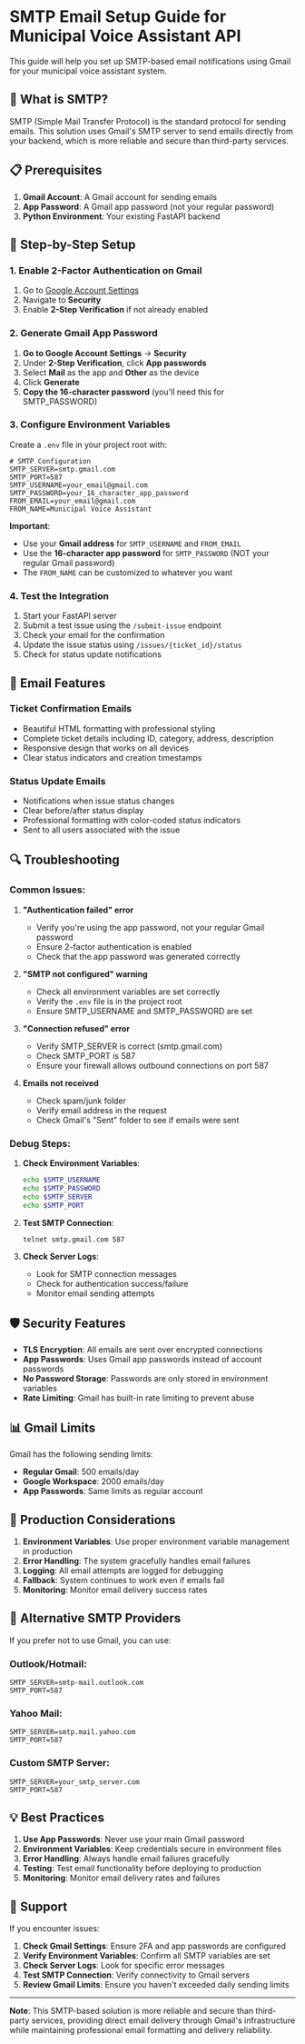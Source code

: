 # SMTP Email Setup Guide for Municipal Voice Assistant API

This guide will help you set up SMTP-based email notifications using Gmail for your municipal voice assistant system.

## 🚀 What is SMTP?

SMTP (Simple Mail Transfer Protocol) is the standard protocol for sending emails. This solution uses Gmail's SMTP server to send emails directly from your backend, which is more reliable and secure than third-party services.

## 📋 Prerequisites

1. **Gmail Account**: A Gmail account for sending emails
2. **App Password**: A Gmail app password (not your regular password)
3. **Python Environment**: Your existing FastAPI backend

## 🔧 Step-by-Step Setup

### 1. Enable 2-Factor Authentication on Gmail

1. Go to [Google Account Settings](https://myaccount.google.com/)
2. Navigate to **Security**
3. Enable **2-Step Verification** if not already enabled

### 2. Generate Gmail App Password

1. **Go to Google Account Settings** → **Security**
2. Under **2-Step Verification**, click **App passwords**
3. Select **Mail** as the app and **Other** as the device
4. Click **Generate**
5. **Copy the 16-character password** (you'll need this for SMTP_PASSWORD)

### 3. Configure Environment Variables

Create a `.env` file in your project root with:

```env
# SMTP Configuration
SMTP_SERVER=smtp.gmail.com
SMTP_PORT=587
SMTP_USERNAME=your_email@gmail.com
SMTP_PASSWORD=your_16_character_app_password
FROM_EMAIL=your_email@gmail.com
FROM_NAME=Municipal Voice Assistant
```

**Important**: 
- Use your **Gmail address** for `SMTP_USERNAME` and `FROM_EMAIL`
- Use the **16-character app password** for `SMTP_PASSWORD` (NOT your regular Gmail password)
- The `FROM_NAME` can be customized to whatever you want

### 4. Test the Integration

1. Start your FastAPI server
2. Submit a test issue using the `/submit-issue` endpoint
3. Check your email for the confirmation
4. Update the issue status using `/issues/{ticket_id}/status`
5. Check for status update notifications

## 📧 Email Features

### **Ticket Confirmation Emails**
- Beautiful HTML formatting with professional styling
- Complete ticket details including ID, category, address, description
- Responsive design that works on all devices
- Clear status indicators and creation timestamps

### **Status Update Emails**
- Notifications when issue status changes
- Clear before/after status display
- Professional formatting with color-coded status indicators
- Sent to all users associated with the issue

## 🔍 Troubleshooting

### Common Issues:

1. **"Authentication failed" error**
   - Verify you're using the app password, not your regular Gmail password
   - Ensure 2-factor authentication is enabled
   - Check that the app password was generated correctly

2. **"SMTP not configured" warning**
   - Check all environment variables are set correctly
   - Verify the `.env` file is in the project root
   - Ensure SMTP_USERNAME and SMTP_PASSWORD are set

3. **"Connection refused" error**
   - Verify SMTP_SERVER is correct (smtp.gmail.com)
   - Check SMTP_PORT is 587
   - Ensure your firewall allows outbound connections on port 587

4. **Emails not received**
   - Check spam/junk folder
   - Verify email address in the request
   - Check Gmail's "Sent" folder to see if emails were sent

### Debug Steps:

1. **Check Environment Variables**:
   ```bash
   echo $SMTP_USERNAME
   echo $SMTP_PASSWORD
   echo $SMTP_SERVER
   echo $SMTP_PORT
   ```

2. **Test SMTP Connection**:
   ```bash
   telnet smtp.gmail.com 587
   ```

3. **Check Server Logs**:
   - Look for SMTP connection messages
   - Check for authentication success/failure
   - Monitor email sending attempts

## 🛡️ Security Features

- **TLS Encryption**: All emails are sent over encrypted connections
- **App Passwords**: Uses Gmail app passwords instead of account passwords
- **No Password Storage**: Passwords are only stored in environment variables
- **Rate Limiting**: Gmail has built-in rate limiting to prevent abuse

## 📊 Gmail Limits

Gmail has the following sending limits:
- **Regular Gmail**: 500 emails/day
- **Google Workspace**: 2000 emails/day
- **App Passwords**: Same limits as regular account

## 🚀 Production Considerations

1. **Environment Variables**: Use proper environment variable management in production
2. **Error Handling**: The system gracefully handles email failures
3. **Logging**: All email attempts are logged for debugging
4. **Fallback**: System continues to work even if emails fail
5. **Monitoring**: Monitor email delivery success rates

## 🔗 Alternative SMTP Providers

If you prefer not to use Gmail, you can use:

### **Outlook/Hotmail**:
```env
SMTP_SERVER=smtp-mail.outlook.com
SMTP_PORT=587
```

### **Yahoo Mail**:
```env
SMTP_SERVER=smtp.mail.yahoo.com
SMTP_PORT=587
```

### **Custom SMTP Server**:
```env
SMTP_SERVER=your_smtp_server.com
SMTP_PORT=587
```

## 💡 Best Practices

1. **Use App Passwords**: Never use your main Gmail password
2. **Environment Variables**: Keep credentials secure in environment files
3. **Error Handling**: Always handle email failures gracefully
4. **Testing**: Test email functionality before deploying to production
5. **Monitoring**: Monitor email delivery rates and failures

## 📝 Support

If you encounter issues:

1. **Check Gmail Settings**: Ensure 2FA and app passwords are configured
2. **Verify Environment Variables**: Confirm all SMTP variables are set
3. **Check Server Logs**: Look for specific error messages
4. **Test SMTP Connection**: Verify connectivity to Gmail servers
5. **Review Gmail Limits**: Ensure you haven't exceeded daily sending limits

---

**Note**: This SMTP-based solution is more reliable and secure than third-party services, providing direct email delivery through Gmail's infrastructure while maintaining professional email formatting and delivery reliability.
